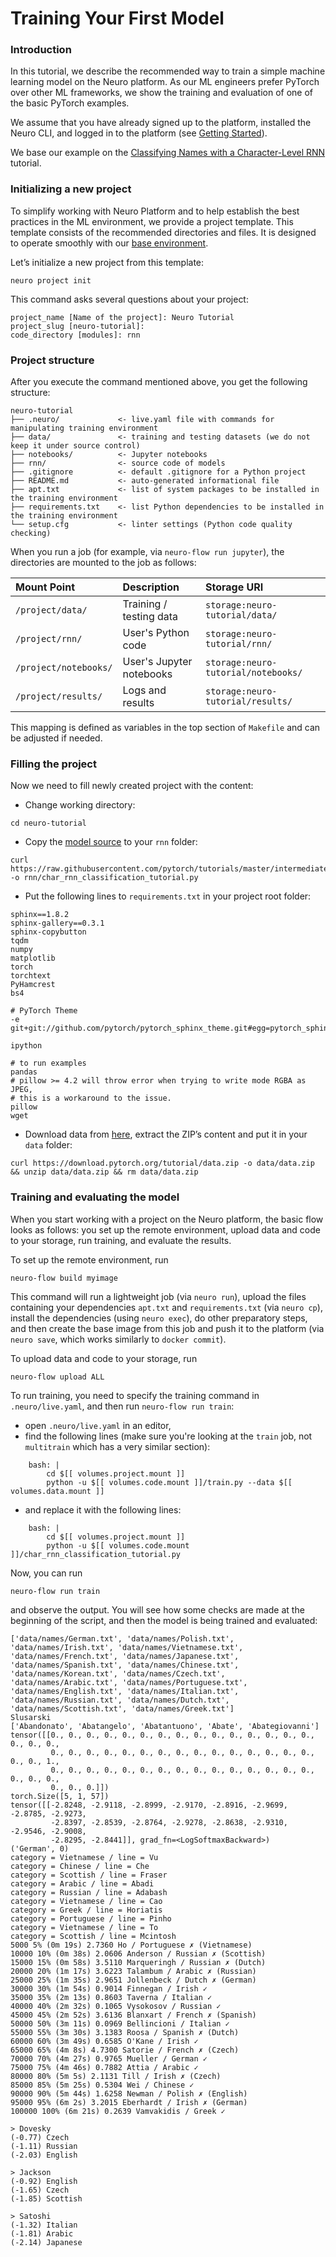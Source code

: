 # Training Your First Model

### Introduction

In this tutorial, we describe the recommended way to train a simple machine learning model on the Neuro platform. As our ML engineers prefer PyTorch over other ML frameworks, we show the training and evaluation of one of the basic PyTorch examples.

We assume that you have already signed up to the platform, installed the Neuro CLI, and logged in to the platform \(see [Getting Started](getting-started.md)\).

We base our example on the [Classifying Names with a Character-Level RNN](https://pytorch.org/tutorials/intermediate/char_rnn_classification_tutorial.html) tutorial.

### Initializing a new project

To simplify working with Neuro Platform and to help establish the best practices in the ML environment, we provide a project template. This template consists of the recommended directories and files. It is designed to operate smoothly with our [base environment](https://hub.docker.com/r/neuromation/base).

Let’s initialize a new project from this template:

```text
neuro project init
```

This command asks several questions about your project:

```text
project_name [Name of the project]: Neuro Tutorial
project_slug [neuro-tutorial]: 
code_directory [modules]: rnn
```

### Project structure

After you execute the command mentioned above, you get the following structure:

```text
neuro-tutorial
├── .neuro/             <- live.yaml file with commands for manipulating training environment
├── data/               <- training and testing datasets (we do not keep it under source control)
├── notebooks/          <- Jupyter notebooks
├── rnn/                <- source code of models
├── .gitignore          <- default .gitignore for a Python project
├── README.md           <- auto-generated informational file
├── apt.txt             <- list of system packages to be installed in the training environment 
├── requirements.txt    <- list Python dependencies to be installed in the training environment     
└── setup.cfg           <- linter settings (Python code quality checking)
```

When you run a job \(for example, via `neuro-flow run jupyter`\), the directories are mounted to the job as follows:

| Mount Point | Description | Storage URI |
| :--- | :--- | :--- |
| `/project/data/` | Training / testing data | `storage:neuro-tutorial/data/` |
| `/project/rnn/` | User's Python code | `storage:neuro-tutorial/rnn/` |
| `/project/notebooks/` | User's Jupyter notebooks | `storage:neuro-tutorial/notebooks/` |
| `/project/results/` | Logs and results | `storage:neuro-tutorial/results/` |

This mapping is defined as variables in the top section of `Makefile` and can be adjusted if needed.

### Filling the project

Now we need to fill newly created project with the content:

* Change working directory:

```text
cd neuro-tutorial
```

* Copy the [model source](https://github.com/pytorch/tutorials/blob/master/intermediate_source/char_rnn_classification_tutorial.py) to your `rnn` folder:

```text
curl https://raw.githubusercontent.com/pytorch/tutorials/master/intermediate_source/char_rnn_classification_tutorial.py -o rnn/char_rnn_classification_tutorial.py
```

* Put the following lines to  `requirements.txt` in your project root folder:

```text
sphinx==1.8.2
sphinx-gallery==0.3.1
sphinx-copybutton
tqdm
numpy
matplotlib
torch
torchtext
PyHamcrest
bs4

# PyTorch Theme
-e git+git://github.com/pytorch/pytorch_sphinx_theme.git#egg=pytorch_sphinx_theme

ipython

# to run examples
pandas
# pillow >= 4.2 will throw error when trying to write mode RGBA as JPEG,
# this is a workaround to the issue.
pillow
wget

```

* Download data from [here](https://download.pytorch.org/tutorial/data.zip), extract the ZIP’s content and put it in your `data` folder:

```text
curl https://download.pytorch.org/tutorial/data.zip -o data/data.zip && unzip data/data.zip && rm data/data.zip
```

### Training and evaluating the model

When you start working with a project on the Neuro platform, the basic flow looks as follows: you set up the remote environment, upload data and code to your storage, run training, and evaluate the results.

To set up the remote environment, run

```text
neuro-flow build myimage
```

This command will run a lightweight job \(via `neuro run`\), upload the files containing your dependencies `apt.txt` and `requirements.txt` \(via `neuro cp`\), install the dependencies \(using `neuro exec`\), do other preparatory steps, and then create the base image from this job and push it to the platform \(via `neuro save`, which works similarly to `docker commit`\).

To upload data and code to your storage, run

```text
neuro-flow upload ALL
```

To run training, you need to specify the training command in `.neuro/live.yaml`, and then run `neuro-flow run train`:

* open `.neuro/live.yaml` in an editor,
* find the following lines \(make sure you're looking at the `train` job, not `multitrain` which has a very similar section\):

```text
    bash: |
        cd $[[ volumes.project.mount ]]
        python -u $[[ volumes.code.mount ]]/train.py --data $[[ volumes.data.mount ]]
```

* and replace it with the following lines: 

```text
    bash: |
        cd $[[ volumes.project.mount ]]
        python -u $[[ volumes.code.mount ]]/char_rnn_classification_tutorial.py
```

Now, you can run

```text
neuro-flow run train
```

and observe the output. You will see how some checks are made at the beginning of the script, and then the model is being trained and evaluated:

```text
['data/names/German.txt', 'data/names/Polish.txt', 'data/names/Irish.txt', 'data/names/Vietnamese.txt', 
'data/names/French.txt', 'data/names/Japanese.txt', 'data/names/Spanish.txt', 'data/names/Chinese.txt', 
'data/names/Korean.txt', 'data/names/Czech.txt', 'data/names/Arabic.txt', 'data/names/Portuguese.txt', 
'data/names/English.txt', 'data/names/Italian.txt', 'data/names/Russian.txt', 'data/names/Dutch.txt', 
'data/names/Scottish.txt', 'data/names/Greek.txt']
Slusarski
['Abandonato', 'Abatangelo', 'Abatantuono', 'Abate', 'Abategiovanni']
tensor([[0., 0., 0., 0., 0., 0., 0., 0., 0., 0., 0., 0., 0., 0., 0., 0., 0., 0.,
         0., 0., 0., 0., 0., 0., 0., 0., 0., 0., 0., 0., 0., 0., 0., 0., 0., 1.,
         0., 0., 0., 0., 0., 0., 0., 0., 0., 0., 0., 0., 0., 0., 0., 0., 0., 0.,
         0., 0., 0.]])
torch.Size([5, 1, 57])
tensor([[-2.8248, -2.9118, -2.8999, -2.9170, -2.8916, -2.9699, -2.8785, -2.9273,
         -2.8397, -2.8539, -2.8764, -2.9278, -2.8638, -2.9310, -2.9546, -2.9008,
         -2.8295, -2.8441]], grad_fn=<LogSoftmaxBackward>)
('German', 0)
category = Vietnamese / line = Vu
category = Chinese / line = Che
category = Scottish / line = Fraser
category = Arabic / line = Abadi
category = Russian / line = Adabash
category = Vietnamese / line = Cao
category = Greek / line = Horiatis
category = Portuguese / line = Pinho
category = Vietnamese / line = To
category = Scottish / line = Mcintosh
5000 5% (0m 19s) 2.7360 Ho / Portuguese ✗ (Vietnamese)
10000 10% (0m 38s) 2.0606 Anderson / Russian ✗ (Scottish)
15000 15% (0m 58s) 3.5110 Marqueringh / Russian ✗ (Dutch)
20000 20% (1m 17s) 3.6223 Talambum / Arabic ✗ (Russian)
25000 25% (1m 35s) 2.9651 Jollenbeck / Dutch ✗ (German)
30000 30% (1m 54s) 0.9014 Finnegan / Irish ✓
35000 35% (2m 13s) 0.8603 Taverna / Italian ✓
40000 40% (2m 32s) 0.1065 Vysokosov / Russian ✓
45000 45% (2m 52s) 3.6136 Blanxart / French ✗ (Spanish)
50000 50% (3m 11s) 0.0969 Bellincioni / Italian ✓
55000 55% (3m 30s) 3.1383 Roosa / Spanish ✗ (Dutch)
60000 60% (3m 49s) 0.6585 O'Kane / Irish ✓
65000 65% (4m 8s) 4.7300 Satorie / French ✗ (Czech)
70000 70% (4m 27s) 0.9765 Mueller / German ✓
75000 75% (4m 46s) 0.7882 Attia / Arabic ✓
80000 80% (5m 5s) 2.1131 Till / Irish ✗ (Czech)
85000 85% (5m 25s) 0.5304 Wei / Chinese ✓
90000 90% (5m 44s) 1.6258 Newman / Polish ✗ (English)
95000 95% (6m 2s) 3.2015 Eberhardt / Irish ✗ (German)
100000 100% (6m 21s) 0.2639 Vamvakidis / Greek ✓

> Dovesky
(-0.77) Czech
(-1.11) Russian
(-2.03) English

> Jackson
(-0.92) English
(-1.65) Czech
(-1.85) Scottish

> Satoshi
(-1.32) Italian
(-1.81) Arabic
(-2.14) Japanese
```

